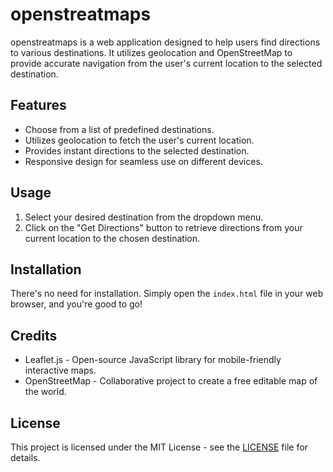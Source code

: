 # openstreatmaps 

openstreatmaps is a web application designed to help users find directions to various destinations. It utilizes geolocation and OpenStreetMap to provide accurate navigation from the user's current location to the selected destination.

## Features

- Choose from a list of predefined destinations.
- Utilizes geolocation to fetch the user's current location.
- Provides instant directions to the selected destination.
- Responsive design for seamless use on different devices.

## Usage

1. Select your desired destination from the dropdown menu.
2. Click on the "Get Directions" button to retrieve directions from your current location to the chosen destination.

## Installation

There's no need for installation. Simply open the `index.html` file in your web browser, and you're good to go!

## Credits

- Leaflet.js - Open-source JavaScript library for mobile-friendly interactive maps.
- OpenStreetMap - Collaborative project to create a free editable map of the world.

## License

This project is licensed under the MIT License - see the [LICENSE](LICENSE) file for details.
